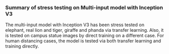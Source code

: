 ### Summary of stress testing on Multi-input model with Inception V3
The multi-input model with Inception V3 has been stress tested on elephant, real lion and tiger, giraffe and phanda via transfer learning. Also, it is tested on campus statue images by direct training on a different case. For human distancing cases, the model is tested via both transfer learning and training directly. 
